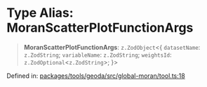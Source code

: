 # Type Alias: MoranScatterPlotFunctionArgs

> **MoranScatterPlotFunctionArgs**: `z.ZodObject`\<\{ `datasetName`: `z.ZodString`; `variableName`: `z.ZodString`; `weightsId`: `z.ZodOptional`\<`z.ZodString`\>; \}\>

Defined in: [packages/tools/geoda/src/global-moran/tool.ts:18](https://github.com/GeoDaCenter/openassistant/blob/bf312b357cb340f1f76fa8b62441fb39bcbce0ce/packages/tools/geoda/src/global-moran/tool.ts#L18)
